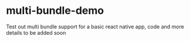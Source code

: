 # multi-bundle-demo

Test out multi bundle support for a basic react native app, code and more details to be added soon
